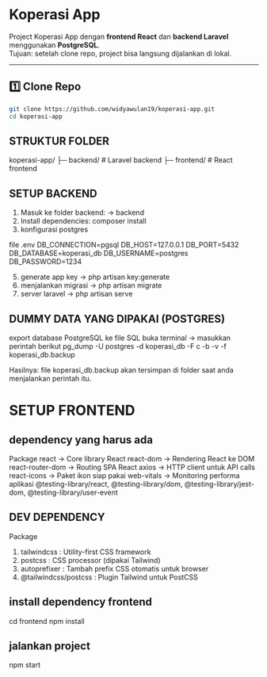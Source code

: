 # Koperasi App

Project Koperasi App dengan **frontend React** dan **backend Laravel** menggunakan **PostgreSQL**.  
Tujuan: setelah clone repo, project bisa langsung dijalankan di lokal.

---

## 1️⃣ Clone Repo
```bash
git clone https://github.com/widyawulan19/koperasi-app.git
cd koperasi-app
```

## STRUKTUR FOLDER 
koperasi-app/
├─ backend/         # Laravel backend
├─ frontend/        # React frontend


## SETUP BACKEND
1. Masuk ke folder backend: -> backend
2. Install dependencies: composer install
3. konfigurasi postgres

file .env
DB_CONNECTION=pgsql
DB_HOST=127.0.0.1
DB_PORT=5432
DB_DATABASE=koperasi_db
DB_USERNAME=postgres
DB_PASSWORD=1234


5. generate app key -> php artisan key:generate
6. menjalankan migrasi -> php artisan migrate
7. server laravel -> php artisan serve


## DUMMY DATA YANG DIPAKAI (POSTGRES)
export database PostgreSQL ke file SQL
buka terminal -> masukkan perintah berikut
pg_dump -U postgres -d koperasi_db -F c -b -v -f koperasi_db.backup

Hasilnya: file koperasi_db.backup akan tersimpan di folder saat anda menjalankan perintah itu.


# SETUP FRONTEND 

## dependency yang harus ada
Package	
react	-> Core library React
react-dom	 -> Rendering React ke DOM
react-router-dom	-> Routing SPA React
axios	 -> HTTP client untuk API calls
react-icons ->	Paket ikon siap pakai
web-vitals	-> Monitoring performa aplikasi
@testing-library/react, @testing-library/dom, @testing-library/jest-dom, @testing-library/user-event

## DEV DEPENDENCY 
Package
1. tailwindcss :	Utility-first CSS framework
2. postcss :	CSS processor (dipakai Tailwind)
3. autoprefixer :	Tambah prefix CSS otomatis untuk browser
4. @tailwindcss/postcss :	Plugin Tailwind untuk PostCSS

## install dependency frontend 
cd frontend 
npm install

## jalankan project 
npm start
